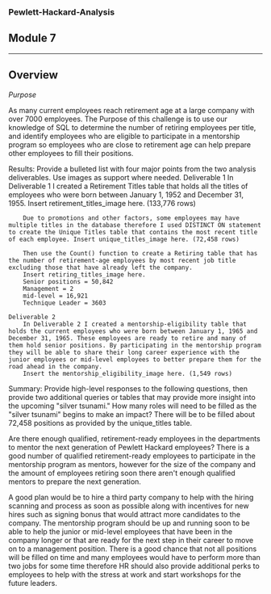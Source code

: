 ### Pewlett-Hackard-Analysis
## Module 7

---

## Overview 

*Purpose*

As many current employees reach retirement age at a large company with over 7000 employees. The Purpose of this challenge is to use our knowledge of SQL to determine the number of retiring employees per title, and identify employees who are eligible to participate in a mentorship program so employees who are close to retirement age can help prepare other employees to fill their positions.
 

Results: Provide a bulleted list with four major points from the two analysis deliverables. Use images as support where needed.
    Deliverable 1
        In Deliverable 1 I created a Retirement Titles table that holds all the titles of employees who were born between January 1, 1952 and December 31, 1955. 
        Insert retirement_titles_image here. (133,776 rows) 

        Due to promotions and other factors, some employees may have multiple titles in the database therefore I used DISTINCT ON statement to create the Unique Titles table that contains the most recent title of each employee. Insert unique_titles_image here. (72,458 rows)

        Then use the Count() function to create a Retiring table that has the number of retirement-age employees by most recent job title excluding those that have already left the company. 
        Insert retiring_titles_image here. 
        Senior positions = 50,842
        Management = 2
        mid-level = 16,921
        Technique Leader = 3603

    Deliverable 2
        In Deliverable 2 I created a mentorship-eligibility table that holds the current employees who were born between January 1, 1965 and December 31, 1965. These employees are ready to retire and many of them hold senior positions. By participating in the mentorship program they will be able to share their long career experience with the junior employees or mid-level employees to better prepare them for the road ahead in the company.
        Insert the mentorship_eligibility_image here. (1,549 rows)


Summary: Provide high-level responses to the following questions, then provide two additional queries or tables that may provide more insight into the upcoming "silver tsunami."
How many roles will need to be filled as the "silver tsunami" begins to make an impact? There will be to be filled about 72,458 positions as provided by the unique_titles table. 

Are there enough qualified, retirement-ready employees in the departments to mentor the next generation of Pewlett Hackard employees? 
There is a good number of qualified retirement-ready employees to participate in the mentorship program as mentors, however for the size of the company and the amount of employees retiring soon there aren't enough qualified mentors to prepare the next generation. 

A good plan would be to hire a third party company to help with the hiring scanning and process as soon as possible along with incentives for new hires such as signing bonus that would attract more candidates to the company. The mentorship program should be up and running soon to be able to help the junior or mid-level employees that have been in the company longer or that are ready for the next step in their career to move on to a management position. 
There is a good chance that not all positions will be filled on time and many employees would have to perform more than two jobs for some time therefore HR should also provide additional perks to employees to help with the stress at work and start workshops for the future leaders. 


